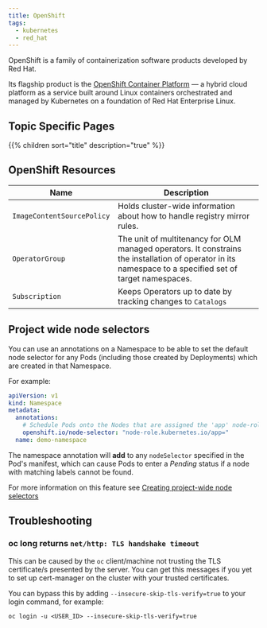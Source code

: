 ```yaml
---
title: OpenShift
tags:
  - kubernetes
  - red_hat
---
```


OpenShift is a family of containerization software products developed by Red Hat. 
<!--more-->
Its flagship product is the [OpenShift Container Platform](https://www.redhat.com/en/technologies/cloud-computing/openshift/container-platform) 
— a hybrid cloud platform as a service built around Linux 
containers orchestrated and managed by Kubernetes on a foundation of Red Hat Enterprise Linux.

## Topic Specific Pages

{{% children sort="title" description="true" %}}

## OpenShift Resources

| Name                       | Description                                                                                                                                              |
|----------------------------|----------------------------------------------------------------------------------------------------------------------------------------------------------|
| `ImageContentSourcePolicy` | Holds cluster-wide information about how to handle registry mirror rules.                                                                                |
| `OperatorGroup`            | The unit of multitenancy for OLM managed operators. It constrains the installation of operator in its namespace to a specified set of target namespaces. |
| `Subscription`             | Keeps Operators up to date by tracking changes to `Catalogs`                                                                                             |


## Project wide node selectors

You can use an annotations on a Namespace to be able to set the default node selector for any Pods (including those 
created by Deployments) which are created in that Namespace.

For example:

```yaml
apiVersion: v1
kind: Namespace
metadata:
  annotations: 
    # Schedule Pods onto the Nodes that are assigned the 'app' node-role.
    openshift.io/node-selector: "node-role.kubernetes.io/app="
  name: demo-namespace
```

The namespace annotation will **add** to any `nodeSelector` specified in the Pod's manifest, which can cause Pods to enter 
a _Pending_ status if a node with matching labels cannot be found.

For more information on this feature see [Creating project-wide node selectors](https://docs.openshift.com/container-platform/4.17/nodes/scheduling/nodes-scheduler-node-selectors.html#nodes-scheduler-node-selectors-project_nodes-scheduler-node-selectors)

## Troubleshooting

### oc long returns `net/http: TLS handshake timeout`

This can be caused by the `oc` client/machine not trusting the TLS certificate/s presented by the server.
You can get this messages if you yet to set up cert-manager on the cluster with your trusted certificates.

You can bypass this by adding `--insecure-skip-tls-verify=true` to your login command, for example:

```shell
oc login -u <USER_ID> --insecure-skip-tls-verify=true
```

